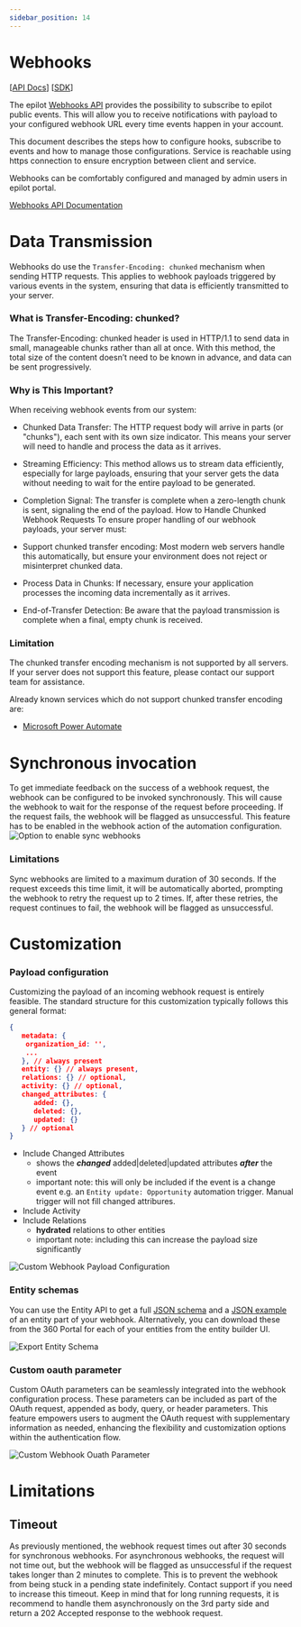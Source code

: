 ```yaml
---
sidebar_position: 14
---
```


# Webhooks

[[API Docs](/api/webhooks)]
[[SDK](https://www.npmjs.com/package/@epilot/webhooks-client)]

The epilot [Webhooks API](/api/webhooks) provides the possibility to subscribe to epilot public events. This will allow you to receive notifications with payload to your configured webhook URL every time events happen in your account.

This document describes the steps how to configure hooks, subscribe to events and how to manage those configurations. Service is reachable using https connection to ensure encryption between client and service.

Webhooks can be comfortably configured and managed by admin users in epilot portal.

[Webhooks API Documentation](/api/webhooks)

# Data Transmission
Webhooks do use the `Transfer-Encoding: chunked` mechanism when sending HTTP requests. This applies to webhook payloads triggered by various events in the system, ensuring that data is efficiently transmitted to your server.

### What is Transfer-Encoding: chunked?
The Transfer-Encoding: chunked header is used in HTTP/1.1 to send data in small, manageable chunks rather than all at once. With this method, the total size of the content doesn’t need to be known in advance, and data can be sent progressively.

### Why is This Important?
When receiving webhook events from our system:

- Chunked Data Transfer: The HTTP request body will arrive in parts (or "chunks"), each sent with its own size indicator. This means your server will need to handle and process the data as it arrives.
- Streaming Efficiency: This method allows us to stream data efficiently, especially for large payloads, ensuring that your server gets the data without needing to wait for the entire payload to be generated.
- Completion Signal: The transfer is complete when a zero-length chunk is sent, signaling the end of the payload.
How to Handle Chunked Webhook Requests
To ensure proper handling of our webhook payloads, your server must:

- Support chunked transfer encoding: Most modern web servers handle this automatically, but ensure your environment does not reject or misinterpret chunked data.
- Process Data in Chunks: If necessary, ensure your application processes the incoming data incrementally as it arrives.
- End-of-Transfer Detection: Be aware that the payload transmission is complete when a final, empty chunk is received.

### Limitation
The chunked transfer encoding mechanism is not supported by all servers. If your server does not support this feature, please contact our support team for assistance.

Already known services which do not support chunked transfer encoding are:
- [Microsoft Power Automate](https://www.microsoft.com/de-de/power-platform/products/power-automate?market=de)

# Synchronous invocation
To get immediate feedback on the success of a webhook request, the webhook can be configured to be invoked synchronously. This will cause the webhook to wait for the response of the request before proceeding. If the request fails, the webhook will be flagged as unsuccessful. This feature has to be enabled in the webhook action of the automation configuration.
![Option to enable sync webhooks](../static/img/automation-sync-webhook.png)

### Limitations
Sync webhooks are limited to a maximum duration of 30 seconds. If the request exceeds this time limit, it will be automatically aborted, prompting the webhook to retry the request up to 2 times. If, after these retries, the request continues to fail, the webhook will be flagged as unsuccessful.

# Customization

### Payload configuration

Customizing the payload of an incoming webhook request is entirely feasible. The standard structure for this customization typically follows this general format:

```json
{
   metadata: {
    organization_id: '',
    ...
   }, // always present
   entity: {} // always present,
   relations: {} // optional,
   activity: {} // optional,
   changed_attributes: {
      added: {},
      deleted: {},
      updated: {}
   } // optional
}
```
- Include Changed Attributes
  - shows the ***changed*** added|deleted|updated attributes ***after*** the event
  - important note: this will only be included if the event is a change event e.g. an `Entity update: Opportunity` automation trigger. Manual trigger will not fill changed attribures.
- Include Activity
- Include Relations
  - **hydrated** relations to other entities
  - important note: including this can increase the payload size significantly

![Custom Webhook Payload Configuration](../static/img/webhook-custom-payload.png)

### Entity schemas

You can use the Entity API to get a full [JSON schema](http://localhost:3000/api/entity#tag/Schemas/operation/getJsonSchema) and a [JSON example](/api/entity#tag/Schemas/operation/getSchemaExample) of an entity part of your webhook. Alternatively, you can download these from the 360 Portal for each of your entities from the entity builder UI.

![Export Entity Schema](../static/img/export-entity-schema.png)

### Custom oauth parameter

Custom OAuth parameters can be seamlessly integrated into the webhook configuration process. These parameters can be included as part of the OAuth request, appended as body, query, or header parameters. This feature empowers users to augment the OAuth request with supplementary information as needed, enhancing the flexibility and customization options within the authentication flow.

![Custom Webhook Ouath Parameter](../static/img/webhook-custom-oauth.png)


# Limitations

## Timeout
As previously mentioned, the webhook request times out after 30 seconds for synchronous webhooks. For asynchronous webhooks, the request will not time out, but the webhook will be flagged as unsuccessful if the request takes longer than 2 minutes to complete. This is to prevent the webhook from being stuck in a pending state indefinitely. Contact support if you need to increase this timeout. Keep in mind that for long running requests, it is recommend to handle them asynchronously on the 3rd party side and return a 202 Accepted response to the webhook request.